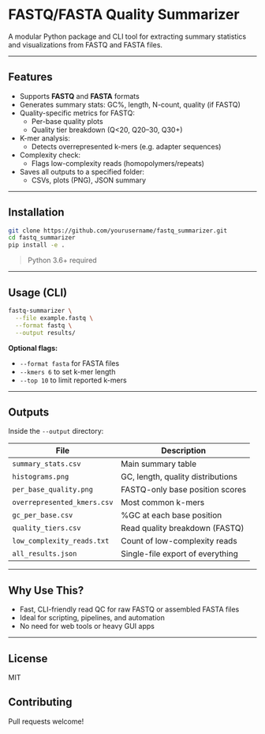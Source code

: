 # FASTQ/FASTA Quality Summarizer

A modular Python package and CLI tool for extracting summary statistics and visualizations from FASTQ and FASTA files.

---

## Features

- Supports **FASTQ** and **FASTA** formats
- Generates summary stats: GC%, length, N-count, quality (if FASTQ)
- Quality-specific metrics for FASTQ:
  - Per-base quality plots
  - Quality tier breakdown (Q<20, Q20–30, Q30+)
- K-mer analysis:
  - Detects overrepresented k-mers (e.g. adapter sequences)
- Complexity check:
  - Flags low-complexity reads (homopolymers/repeats)
- Saves all outputs to a specified folder:
  - CSVs, plots (PNG), JSON summary

---

## Installation

```bash
git clone https://github.com/yourusername/fastq_summarizer.git
cd fastq_summarizer
pip install -e .
```

> Python 3.6+ required

---

## Usage (CLI)

```bash
fastq-summarizer \
  --file example.fastq \
  --format fastq \
  --output results/
```

**Optional flags:**
- `--format fasta` for FASTA files
- `--kmers 6` to set k-mer length
- `--top 10` to limit reported k-mers

---

## Outputs

Inside the `--output` directory:

| File | Description |
|------|-------------|
| `summary_stats.csv` | Main summary table |
| `histograms.png` | GC, length, quality distributions |
| `per_base_quality.png` | FASTQ-only base position scores |
| `overrepresented_kmers.csv` | Most common k-mers |
| `gc_per_base.csv` | %GC at each base position |
| `quality_tiers.csv` | Read quality breakdown (FASTQ) |
| `low_complexity_reads.txt` | Count of low-complexity reads |
| `all_results.json` | Single-file export of everything |

---

## Why Use This?

- Fast, CLI-friendly read QC for raw FASTQ or assembled FASTA files
- Ideal for scripting, pipelines, and automation
- No need for web tools or heavy GUI apps

---

## License
MIT

## Contributing
Pull requests welcome!
